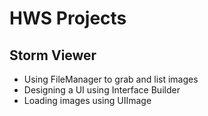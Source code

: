 # HWS Projects

## Storm Viewer
* Using FileManager to grab and list images
* Designing a UI using Interface Builder
* Loading images using UIImage
